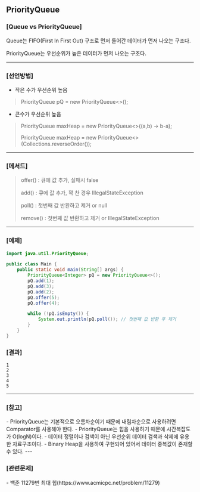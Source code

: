 <H2>PriorityQueue</H2>

<H3>[Queue vs PriorityQueue]</H3>

Queue는 FIFO(First In First Out) 구조로 먼저 들어간 데이터가 먼저 나오는 구조다.

PriorityQueue는 우선순위가 높은 데이터가 먼저 나오는 구조다.

---
<H3>[선언방법]</H3>

-  작은 수가 우선순위 높음
>PriorityQueue<Integer> pQ = new PriorityQueue<>();

- 큰수가 우선순위 높음 
> PriorityQueue<Integer> maxHeap = new PriorityQueue<>((a,b) -> b-a);
> 
> PriorityQueue<Integer> maxHeap = new PriorityQueue<>(Collections.reverseOrder());

---

<H3>[메서드]</H3>

>offer() : 큐에 값 추가, 실패시 false
> 
>add()  : 큐에 값 추가, 꽉 찬 경우 IllegalStateException
> 
>poll() : 첫번째 값 반환하고 제거 or null
> 
>remove() :  첫번째 값 반환하고 제거 or IllegalStateException

---

<H3>[예제]</H3>

```java
import java.util.PriorityQueue;

public class Main {
    public static void main(String[] args) {
        PriorityQueue<Integer> pQ = new PriorityQueue<>();
        pQ.add(1);
        pQ.add(3);
        pQ.add(2);
        pQ.offer(5);
        pQ.offer(4);

        while (!pQ.isEmpty()) {
            System.out.println(pQ.poll()); // 첫번째 값 반환 후 제거
        }
    }
}
```
<H3>[결과]</H3>

```
1
2
3
4
5
```

---

<H3>[참고]</H3>
- PriorityQueue는 기본적으로 오름차순이기 때문에 내림차순으로 사용하려면 Comparator를 사용해야 한다. 
- PriorityQueue는 힙을 사용하기 때문에 시간복잡도가 O(logN)이다.
- 데이터 정렬이나 검색이 아닌 우선순위 데이터 검색과 삭제에 유용한 자료구조이다.
- Binary Heap을 사용하여 구현되어 있어서 데이터 중복값이 존재할 수 있다.
---

<H3>[관련문제]</H3>
- 백준 11279번 최대 힙(https://www.acmicpc.net/problem/11279)

